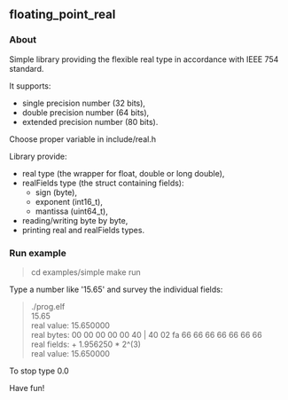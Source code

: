 ## floating_point_real

### About
Simple library providing the flexible real type in accordance with IEEE 754 standard.

It supports:
- single precision number (32 bits),
- double precision number (64 bits),
- extended precision number (80 bits).

Choose proper variable in include/real.h

Library provide:
- real type (the wrapper for float, double or long double),
- realFields type (the struct containing fields):
  - sign (byte),
  - exponent (int16_t),
  - mantissa (uint64_t),
- reading/writing byte by byte,
- printing real and realFields types.

### Run example
> cd examples/simple
make run

Type a number like '15.65' and survey the individual fields:

> ./prog.elf  
15.65  
real value: 15.650000  
real bytes: 00 00 00 00 00 40 | 40 02 fa 66 66 66 66 66 66 66  
real fields: + 1.956250 * 2^(3)  
real value: 15.650000  

To stop type 0.0

Have fun!
